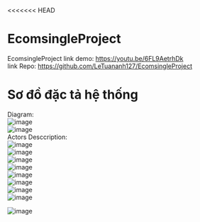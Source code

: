 <<<<<<< HEAD
# EcomsingleProject
EcomsingleProject
link demo: https://youtu.be/6FL9AetrhDk<br>
link Repo: https://github.com/LeTuananh127/EcomsingleProject

# Sơ đồ đặc tả hệ thống
Diagram:
<br>
![image](https://github.com/user-attachments/assets/b14fa2ec-d988-4757-8544-7e177d45f0e1)
<br>
![image](https://github.com/user-attachments/assets/458517f3-a005-4f91-8c9f-f3e060badf8d)
<br>
Actors Desccription:
<br>
![image](https://github.com/user-attachments/assets/c4ec732e-2917-4e17-b267-8b043ed7472c)
<br>
![image](https://github.com/user-attachments/assets/0c6af3a5-c443-478f-8186-934e11616e94)
<br>
![image](https://github.com/user-attachments/assets/88295951-a7c2-4a13-90b8-1aa790c0bde8)
<br>
![image](https://github.com/user-attachments/assets/80cf02d8-5eb7-47e2-ae75-00ab288fafbe)<br>
![image](https://github.com/user-attachments/assets/503eb106-2ac3-451e-9199-406e1120125d)<br>
![image](https://github.com/user-attachments/assets/42244569-19a6-4177-9986-a802459e54a2)<br>
![image](https://github.com/user-attachments/assets/76c1fa3f-3649-4b12-890f-2634e55d640a)<br>
![image](https://github.com/user-attachments/assets/8672e6cd-8435-440f-8378-8a95a383d3ce)<br>







![image](https://github.com/user-attachments/assets/3ae8b113-ca8b-43db-9ff2-6f582bea1234)
